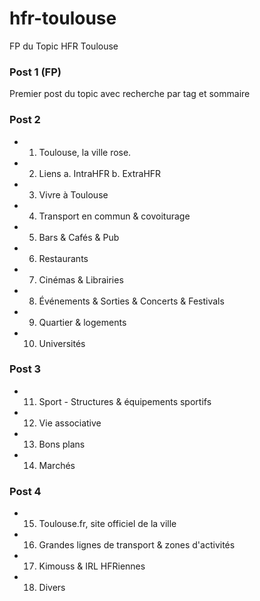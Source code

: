 # hfr-toulouse
FP du Topic HFR Toulouse

### Post 1 (FP)
Premier post du topic avec recherche par tag et sommaire

### Post 2
* 01. Toulouse, la ville rose.
* 02. Liens
           a. IntraHFR
           b. ExtraHFR
* 03. Vivre à Toulouse
* 04. Transport en commun & covoiturage
* 05. Bars & Cafés & Pub
* 06. Restaurants
* 07. Cinémas & Librairies
* 08. Événements & Sorties & Concerts & Festivals
* 09. Quartier & logements
* 10. Universités

### Post 3
* 11. Sport - Structures & équipements sportifs
* 12. Vie associative
* 13. Bons plans
* 14. Marchés

### Post 4
* 15. Toulouse.fr, site officiel de la ville
* 16. Grandes lignes de transport & zones d'activités
* 17. Kimouss & IRL HFRiennes
* 18. Divers